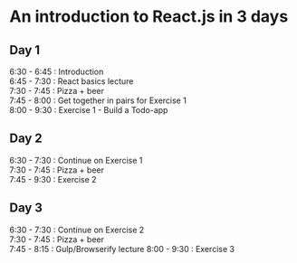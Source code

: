 # An introduction to React.js in 3 days

## Day 1

6:30 - 6:45 : Introduction   
6:45 - 7:30 : React basics lecture  
7:30 - 7:45 : Pizza + beer  
7:45 - 8:00 : Get together in pairs for Exercise 1  
8:00 - 9:30 : Exercise 1 - Build a Todo-app  


## Day 2

6:30 - 7:30 : Continue on Exercise 1  
7:30 - 7:45 : Pizza + beer  
7:45 - 9:30 : Exercise 2


## Day 3

6:30 - 7:30 : Continue on Exercise 2    
7:30 - 7:45 : Pizza + beer  
7:45 - 8:15 : Gulp/Browserify lecture
8:00 - 9:30 : Exercise 3
